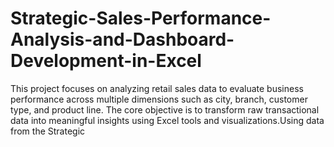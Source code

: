# Strategic-Sales-Performance-Analysis-and-Dashboard-Development-in-Excel
This project focuses on analyzing retail sales data to evaluate business performance across multiple dimensions such as city, branch, customer type, and product line. The core objective is to transform raw transactional data into meaningful insights using Excel tools and visualizations.Using data from the Strategic 
